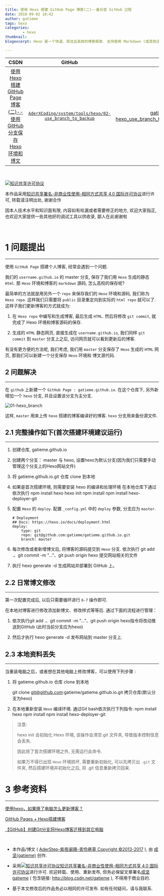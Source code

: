 ```yaml
---
title: 使用 Hexo 搭建 GitHub Page 博客(二)--备份至 GitHub 过程
date: 2018-09-02 18:42
author: gatieme
tags: hexo
categories:
        - hexo
thumbnail: 
blogexcerpt: Hexo 是一个快速、简洁且高效的博客框架. 支持使用 Markdown (或其他渲染引擎)解析文章. Hexo 生成静态网页的素服非常快, 在几秒内，即可利用靓丽的主题生成静态网页. 本文将介绍如果使用 Hexo 来搭建属于你自己的 Github Page 博客

---
```


| CSDN | GitHub | Hexo |
|:----:|:------:|:----:|
| [使用 Hexo 搭建 GitHub Page 博客(二)--使用 GitHub 分支保存 Hexo 环境和博文](https://blog.csdn.net/gatieme/article/details/82317704) | [`AderXCoding/system/tools/hexo/02-use_branch_to_backup`](https://github.com/gatieme/AderXCoding/tree/master/system/tools/hexo/02-use_branch_to_backup) | [gatieme.github.io/2018/09/0002-hexo_use_branch_to_backup_your_hexo_environment_and_blogs](https://gatieme.github.io/2018/09/02/2018/09/0002-hexo_use_branch_to_backup_your_hexo_environment_and_blogs/) |

<br>

<a rel="license" href="http://creativecommons.org/licenses/by-nc-sa/4.0/"><img alt="知识共享许可协议" style="border-width:0" src="https://i.creativecommons.org/l/by-nc-sa/4.0/88x31.png" /></a>

本作品采用<a rel="license" href="http://creativecommons.org/licenses/by-nc-sa/4.0/">知识共享署名-非商业性使用-相同方式共享 4.0 国际许可协议</a>进行许可, 转载请注明出处, 谢谢合作

因本人技术水平和知识面有限, 内容如有纰漏或者需要修正的地方, 欢迎大家指正, 也欢迎大家提供一些其他好的调试工具以供收录, 鄙人在此谢谢啦

<br>

# 1  问题提出
-------

使用 `GitHub Page` 搭建个人博客, 经常会遇到一个问题.

我们的 `username.github.io` 的 master 分支, 保存了我们用 `Hexo` 生成的静态 `Html`. 那 `Hexo` 环境和博客的 `markdown` 源码, 怎么高校的保存呢?

最简单的方法就是用另外一个 `repo` 来保存我们的 `Hexo` 环境和源码, 我们称为 `Hexo repo`. 这样我们只需要将 `public` 目录重定向到实际的 `html repo` 就可以了. 这样子我们更新博客的方式就成为:

1.  在 `Hexo repo` 中编写和生成博客, 最后生成 `HTML`. 然后将修改 `git commit`, 就完成了 Hexo 环境和博客源码的保存.

2.  生成的 `HTML` 静态网页, 直接生成在 `username.github.io`, 我们同样 `git commit` 到 `master` 分支上之后, 访问网页就可以看到更新后的博客.

有没有更方便的方法呢, 我们考虑, 我们用 `master` 分支保存了 `Hexo` 生成的 `HTML` 网页, 那我们可以新建一个分支保存 `Hexo` 环境和 博文源代码.



## 2 问题解决
-------

在 `github` 上新建一个 `GitHub Page : gatieme.github.io`. 在这个仓库下, 另外新增加一个 `hexo` 分支, 并且设置该分支为主分支.

![01-hexo_branch](https://raw.githubusercontent.com/gatieme/AderXCoding/master/system/tools/hexo/02-use_branch_to_backup/01-hexo_branch.png)

这样, `master` 用来上传 `hexo` 搭建的博客编译好的博客. `hexo` 分支用来备份源文件.


## 2.1   **完整操作如下(首次搭建环境建议运行)**
-------


1. 创建仓库, gatieme.github.io

2. 创建两个分支： master 与 hexo, 设置hexo为默认分支(因为我们只需要手动管理这个分支上的Hexo网站文件) 

3. 将 gatieme.github.io.git 仓库 clone 到本地

4. 如果是首次搭建环境, 则需要安装 hexo 的编译和处理环境
    在本地仓库下通过依次执行
    npm install hexo
    hexo init
    npm install
    npm install hexo-deployer-git

5. 配置 `Hexo` 的 `deploy`.
    配置 `_config.yml` 中的 `deploy` 参数, 分支应为 `master`.
    
    ```
    # Deployment
    ## Docs: https://hexo.io/docs/deployment.html
    deploy:
        type: git
        repo: git@github.com:gatieme/gatieme.github.io.git
        branch: master
    ```

6. 每次修改或者新增博文后, 将博客的源码提交到 `Hexo` 分支.
    依次执行 git add .、git commit -m “…”、git push origin hexo 提交网站相关的文件

7. 执行 hexo generate -d 生成网站并部署到 GitHub 上。


## 2.2   **日常博文修改**
-------

第一次配置完成后, 以后只需要循环进行 `6-7` 操作即可.


在本地对博客进行修改添加新博文、修改样式等等后. 通过下面的流程进行管理：

1.  依次执行git add .、git commit -m “…”、git push origin hexo指令将改动推送到GitHub (此时当前分支应为hexo)

2.  然后才执行 hexo generate -d 发布网站到 master 分支上.


## 2.3   本地资料丢失 
-------

当重装电脑之后，或者想在其他电脑上修改博客，可以使用下列步骤 :

1.  将 gatieme.github.io 仓库 clone 到本地

    git clone git@github.com:gatieme/gatieme.github.io.git 拷贝仓库(默认分支为hexo) 

2.  在本地重新安装 `Hexo` 编译环境.
    通过Git bash依次执行下列指令:
    npm install hexo
    npm install
    npm install hexo-deployer-git

>注意:
>
>hexo init 会初始化 Hexo 环境, 该操作会清空.git 文件夹, 导致版本控制信息会丢失. 
>
>因此除了首次搭建环境之外, 无需运行此命令.
>
>如果万不得已出现 `Hexo` 环境损坏, 需要重新初始化, 可以先拷贝出 `.git` 文件夹, 然后搭建环境并初始化之后, 将 .git 信息重新拷贝回来.


# 3  参考资料
-------

[使用hexo，如果换了电脑怎么更新博客？](https://www.zhihu.com/question/21193762)
 

[GitHub Pages + Hexo搭建博客](http://crazymilk.github.io/2015/12/28/GitHub-Pages-Hexo%E6%90%AD%E5%BB%BA%E5%8D%9A%E5%AE%A2/#more)

[【GitHub】创建Git分支将Hexo博客迁移到其它电脑](https://blog.csdn.net/White_Idiot/article/details/80685990)

<br>

*	本作品/博文 ( [AderStep-紫夜阑珊-青伶巷草 Copyright ©2013-2017](http://blog.csdn.net/gatieme) ), 由 [成坚(gatieme)](http://blog.csdn.net/gatieme) 创作.

*	采用<a rel="license" href="http://creativecommons.org/licenses/by-nc-sa/4.0/"><img alt="知识共享许可协议" style="border-width:0" src="https://i.creativecommons.org/l/by-nc-sa/4.0/88x31.png" /></a><a rel="license" href="http://creativecommons.org/licenses/by-nc-sa/4.0/">知识共享署名-非商业性使用-相同方式共享 4.0 国际许可协议</a>进行许可. 欢迎转载、使用、重新发布, 但务必保留文章署名[成坚gatieme](http://blog.csdn.net/gatieme) ( 包含链接: http://blog.csdn.net/gatieme ), 不得用于商业目的. 

*	基于本文修改后的作品务必以相同的许可发布. 如有任何疑问，请与我联系.

